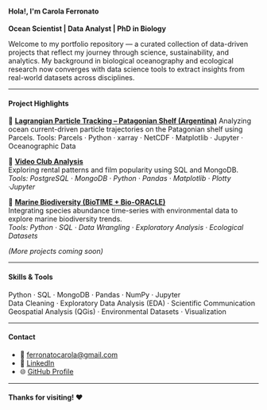 #### Hola!, I'm Carola Ferronato

**Ocean Scientist | Data Analyst | PhD in Biology**

Welcome to my portfolio repository — a curated collection of data-driven projects that reflect my journey through science, sustainability, and analytics. 
My background in biological oceanography and ecological research now converges with data science tools to extract insights from real-world datasets across disciplines.

---

#### Project Highlights

🔹 **[Lagrangian Particle Tracking – Patagonian Shelf (Argentina)](https://github.com/carolaferronato/chla-lagrangian-particles)**
Analyzing ocean current-driven particle trajectories on the Patagonian shelf using Parcels.
Tools: Parcels · Python · xarray · NetCDF · Matplotlib · Jupyter · Oceanographic Data

🔹 **[Video Club Analysis](https://github.com/carolaferronato/videoclub-analysis)**  
Exploring rental patterns and film popularity using SQL and MongoDB.  
*Tools: PostgreSQL · MongoDB · Python · Pandas · Matplotlib · Plotty ·Jupyter*

🔹 **[Marine Biodiversity (BioTIME + Bio-ORACLE)](https://github.com/carolaferronato/marine-biotime)**  
Integrating species abundance time-series with environmental data to explore marine biodiversity trends.  
*Tools: Python · SQL · Data Wrangling · Exploratory Analysis · Ecological Datasets*

*(More projects coming soon)*

---

#### Skills & Tools

Python · SQL · MongoDB · Pandas · NumPy · Jupyter   
Data Cleaning · Exploratory Data Analysis (EDA) · Scientific Communication  
Geospatial Analysis (QGis) · Environmental Datasets · Visualization

---

#### Contact

- 📧 ferronatocarola@gmail.com  
- 💼 [LinkedIn](https://www.linkedin.com/in/carola-ferronato-299141283/)  
- 🌐 [GitHub Profile](https://github.com/carolaferronato)

---

#### Thanks for visiting! ❤️
